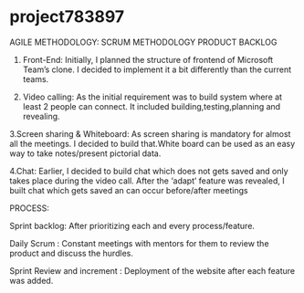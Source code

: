 # project783897

AGILE METHODOLOGY: SCRUM METHODOLOGY
PRODUCT BACKLOG
1. Front-End: Initially, I planned the structure of frontend of Microsoft Team’s clone.
I decided to implement it a bit differently than the current teams.

2. Video calling: As the initial requirement was to build system where at least 2 people can connect.
It included building,testing,planning and revealing.

3.Screen sharing & Whiteboard: As screen sharing is mandatory for almost all the meetings.
I decided to build that.White board can be used as an easy way to take notes/present pictorial data.

4.Chat: Earlier, I decided to build chat which does not gets saved and only takes place during the video call.
After the ‘adapt’ feature was revealed, I built chat which gets saved an can occur before/after meetings


PROCESS:




Sprint backlog: After prioritizing each and every process/feature.

Daily Scrum : Constant meetings with mentors for them to review the product and discuss the hurdles.

Sprint Review and increment : Deployment of the website after each feature was added.
